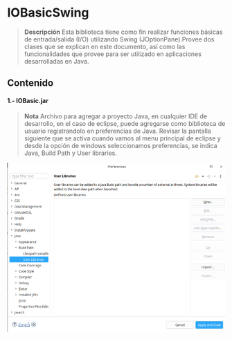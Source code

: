 # IOBasicSwing
> **Descripción** Esta biblioteca tiene como fin realizar funciones básicas de entrada/salida (I/O) utilizando Swing (JOptionPane).Provee dos clases que se explican en este documento, así como las funcionalidades que provee para ser utilizado en aplicaciones desarrolladas en Java.
## Contenido
#### 1.- IOBasic.jar
> **Nota** Archivo para agregar a proyecto Java, en cualquier IDE de desarrollo, en el caso de eclipse, puede agregarse como biblioteca de usuario registrandolo en preferencias de Java. Revisar la pantalla siguiente que se activa cuando vamos al menu principal de eclipse y desde la opción de windows seleccionamos preferencias, se indica Java, Build Path y User libraries.
> 
![](images/biblio1.png)
